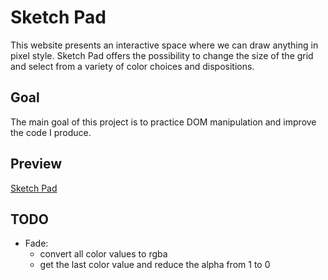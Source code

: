 # Sketch Pad

This website presents an interactive space where we can draw anything in pixel style.
Sketch Pad offers the possibility to change the size of the grid and select from a variety of color choices and dispositions.

## Goal

The main goal of this project is to practice DOM manipulation and improve the code I produce.

## Preview

[Sketch Pad](https://haveadream1.github.io/sketchPad/)

## TODO

* Fade:
    * convert all color values to rgba
    * get the last color value and reduce the alpha from 1 to 0
